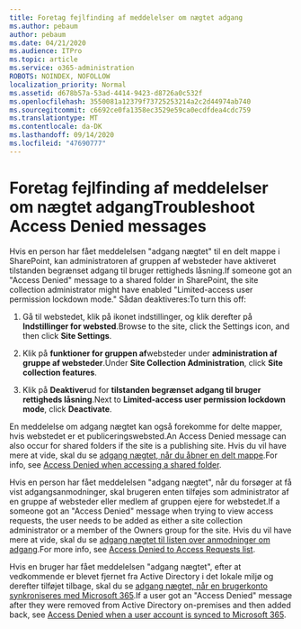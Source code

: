 ```yaml
---
title: Foretag fejlfinding af meddelelser om nægtet adgang
ms.author: pebaum
author: pebaum
ms.date: 04/21/2020
ms.audience: ITPro
ms.topic: article
ms.service: o365-administration
ROBOTS: NOINDEX, NOFOLLOW
localization_priority: Normal
ms.assetid: d678b57a-53ad-4414-9423-d8726a0c532f
ms.openlocfilehash: 3550081a12379f73725253214a2c2d44974ab740
ms.sourcegitcommit: c6692ce0fa1358ec3529e59ca0ecdfdea4cdc759
ms.translationtype: MT
ms.contentlocale: da-DK
ms.lasthandoff: 09/14/2020
ms.locfileid: "47690777"
---
```

# <a name="troubleshoot-access-denied-messages"></a><span data-ttu-id="fee9b-102">Foretag fejlfinding af meddelelser om nægtet adgang</span><span class="sxs-lookup"><span data-stu-id="fee9b-102">Troubleshoot Access Denied messages</span></span>

<span data-ttu-id="fee9b-103">Hvis en person har fået meddelelsen "adgang nægtet" til en delt mappe i SharePoint, kan administratoren af gruppen af websteder have aktiveret tilstanden begrænset adgang til bruger rettigheds låsning.</span><span class="sxs-lookup"><span data-stu-id="fee9b-103">If someone got an "Access Denied" message to a shared folder in SharePoint, the site collection administrator might have enabled "Limited-access user permission lockdown mode."</span></span> <span data-ttu-id="fee9b-104">Sådan deaktiveres:</span><span class="sxs-lookup"><span data-stu-id="fee9b-104">To turn this off:</span></span> 
  
1. <span data-ttu-id="fee9b-105">Gå til webstedet, klik på ikonet indstillinger, og klik derefter på **Indstillinger for websted**.</span><span class="sxs-lookup"><span data-stu-id="fee9b-105">Browse to the site, click the Settings icon, and then click **Site Settings**.</span></span>
    
2. <span data-ttu-id="fee9b-106">Klik på **funktioner for gruppen af**websteder under **administration af gruppe af websteder**.</span><span class="sxs-lookup"><span data-stu-id="fee9b-106">Under **Site Collection Administration**, click **Site collection features**.</span></span>
    
3. <span data-ttu-id="fee9b-107">Klik på **Deaktiver**ud for **tilstanden begrænset adgang til bruger rettigheds låsning**.</span><span class="sxs-lookup"><span data-stu-id="fee9b-107">Next to **Limited-access user permission lockdown mode**, click **Deactivate**.</span></span>
    
<span data-ttu-id="fee9b-108">En meddelelse om adgang nægtet kan også forekomme for delte mapper, hvis webstedet er et publiceringswebsted.</span><span class="sxs-lookup"><span data-stu-id="fee9b-108">An Access Denied message can also occur for shared folders if the site is a publishing site.</span></span> <span data-ttu-id="fee9b-109">Hvis du vil have mere at vide, skal du se [adgang nægtet, når du åbner en delt mappe](https://go.microsoft.com/fwlink/?linkid=2004317).</span><span class="sxs-lookup"><span data-stu-id="fee9b-109">For info, see [Access Denied when accessing a shared folder](https://go.microsoft.com/fwlink/?linkid=2004317).</span></span>
  
<span data-ttu-id="fee9b-110">Hvis en person har fået meddelelsen "adgang nægtet", når du forsøger at få vist adgangsanmodninger, skal brugeren enten tilføjes som administrator af en gruppe af websteder eller medlem af gruppen ejere for webstedet.</span><span class="sxs-lookup"><span data-stu-id="fee9b-110">If a someone got an "Access Denied" message when trying to view access requests, the user needs to be added as either a site collection administrator or a member of the Owners group for the site.</span></span> <span data-ttu-id="fee9b-111">Hvis du vil have mere at vide, skal du se [adgang nægtet til listen over anmodninger om adgang](https://go.microsoft.com/fwlink/?linkid=2004220).</span><span class="sxs-lookup"><span data-stu-id="fee9b-111">For more info, see [Access Denied to Access Requests list](https://go.microsoft.com/fwlink/?linkid=2004220).</span></span>
  
<span data-ttu-id="fee9b-112">Hvis en bruger har fået meddelelsen "adgang nægtet", efter at vedkommende er blevet fjernet fra Active Directory i det lokale miljø og derefter tilføjet tilbage, skal du se [adgang nægtet, når en brugerkonto synkroniseres med Microsoft 365](https://go.microsoft.com/fwlink/?linkid=2004318).</span><span class="sxs-lookup"><span data-stu-id="fee9b-112">If a user got an "Access Denied" message after they were removed from Active Directory on-premises and then added back, see [Access Denied when a user account is synced to Microsoft 365](https://go.microsoft.com/fwlink/?linkid=2004318).</span></span>
  

